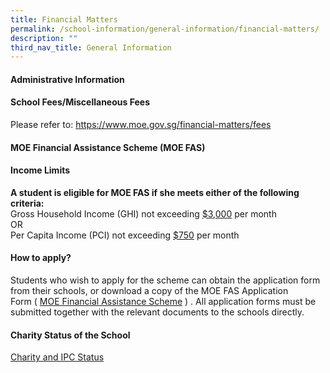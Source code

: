```yaml
---
title: Financial Matters
permalink: /school-information/general-information/financial-matters/
description: ""
third_nav_title: General Information
---
```

<h4><strong>Administrative Information</strong></h4>
<h4>School Fees/Miscellaneous Fees</h4>
<p>Please refer to:
<a href="https://www.moe.gov.sg/financial-matters/fees" target="_blank" rel="noopener">https://www.moe.gov.sg/financial-matters/fees</a></p>

<h4><strong>MOE Financial Assistance Scheme (MOE FAS)</strong></h4>
<h4>Income Limits</h4>
<p><strong>A student is eligible for MOE FAS if she meets either of the following criteria:</strong><br />Gross Household Income (GHI) not exceeding <u>$3,000</u> per month<br />OR<br />Per Capita Income (PCI) not exceeding <u>$750</u>&nbsp;per month</p>
<h4>How to apply?</h4>
<p>Students who wish to apply for the scheme can obtain the application form from their schools, or download a copy of the MOE FAS Application Form&nbsp;(&nbsp;<a href="https://www.moe.gov.sg/financial-matters/financial-assistance/" target="_blank" rel="noopener">MOE Financial Assistance Scheme</a>&nbsp;) . All application forms must be submitted together with the relevant documents to the schools directly.</p>
<h4><strong>Charity Status of the School</strong></h4>
<p><a href="/files/IPC%20Status%20-%20CHIJ%20Our%20Lady%20of%20the%20Nativity.pdf" target="_blank" rel="noopener">Charity and IPC Status</a></p>